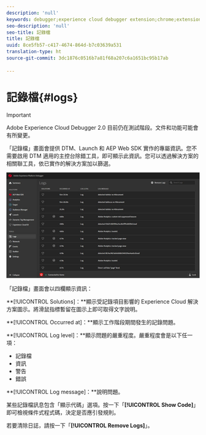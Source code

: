 ```yaml
---
description: 'null'
keywords: debugger;experience cloud debugger extension;chrome;extension;logs
seo-description: 'null'
seo-title: 記錄檔
title: 記錄檔
uuid: 8ce5fb57-c417-4674-864d-b7c03639a531
translation-type: ht
source-git-commit: 3dc1876c0516b7a81f68a207c6a1651bc95b17ab

---
```



# 記錄檔{#logs}

>[!IMPORTANT]
>
>Adobe Experience Cloud Debugger 2.0 目前仍在測試階段。文件和功能可能會有所變更。

「記錄檔」畫面會提供 DTM、Launch 和 AEP Web SDK 實作的專屬資訊。您不需要啟用 DTM 適用的主控台除錯工具，即可顯示此資訊。您可以透過解決方案的相關聯工具，依已實作的解決方案加以篩選。

![](assets/logs.jpg)

「記錄檔」畫面會以四欄顯示資訊：

**[!UICONTROL Solutions]：**顯示受記錄項目影響的 Experience Cloud 解決方案圖示。將滑鼠指標暫留在圖示上即可取得文字說明。

**[!UICONTROL Occurred at]：**顯示工作階段期間發生的記錄問題。

**[!UICONTROL Log level]：**顯示問題的嚴重程度。嚴重程度會是以下任一項：

* 記錄檔
* 資訊
* 警告
* 錯誤

**[!UICONTROL Log message]：**說明問題。

某些記錄檔訊息包含「顯示代碼」選項。按一下「**[!UICONTROL Show Code]**」即可檢視條件式程式碼，決定是否應引發規則。

若要清除日誌，請按一下「**[!UICONTROL Remove Logs]**」。
